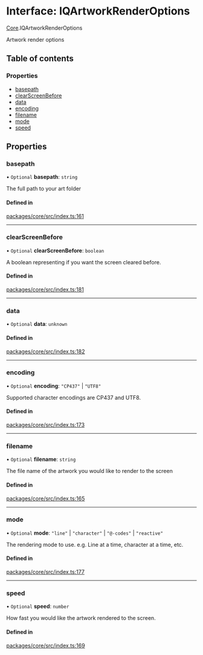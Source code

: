 # Interface: IQArtworkRenderOptions

[Core](../modules/Core.md).IQArtworkRenderOptions

Artwork render options

## Table of contents

### Properties

- [basepath](Core.IQArtworkRenderOptions.md#basepath)
- [clearScreenBefore](Core.IQArtworkRenderOptions.md#clearscreenbefore)
- [data](Core.IQArtworkRenderOptions.md#data)
- [encoding](Core.IQArtworkRenderOptions.md#encoding)
- [filename](Core.IQArtworkRenderOptions.md#filename)
- [mode](Core.IQArtworkRenderOptions.md#mode)
- [speed](Core.IQArtworkRenderOptions.md#speed)

## Properties

### basepath

• `Optional` **basepath**: `string`

The full path to your art folder

#### Defined in

[packages/core/src/index.ts:161](https://github.com/iniquitybbs/iniquity/blob/ec15de2/packages/core/src/index.ts#L161)

___

### clearScreenBefore

• `Optional` **clearScreenBefore**: `boolean`

A boolean representing if you want the screen cleared before.

#### Defined in

[packages/core/src/index.ts:181](https://github.com/iniquitybbs/iniquity/blob/ec15de2/packages/core/src/index.ts#L181)

___

### data

• `Optional` **data**: `unknown`

#### Defined in

[packages/core/src/index.ts:182](https://github.com/iniquitybbs/iniquity/blob/ec15de2/packages/core/src/index.ts#L182)

___

### encoding

• `Optional` **encoding**: ``"CP437"`` \| ``"UTF8"``

Supported character encodings are CP437 and UTF8.

#### Defined in

[packages/core/src/index.ts:173](https://github.com/iniquitybbs/iniquity/blob/ec15de2/packages/core/src/index.ts#L173)

___

### filename

• `Optional` **filename**: `string`

The file name of the artwork you would like to render to the screen

#### Defined in

[packages/core/src/index.ts:165](https://github.com/iniquitybbs/iniquity/blob/ec15de2/packages/core/src/index.ts#L165)

___

### mode

• `Optional` **mode**: ``"line"`` \| ``"character"`` \| ``"@-codes"`` \| ``"reactive"``

The rendering mode to use. e.g. Line at a time, character at a time, etc.

#### Defined in

[packages/core/src/index.ts:177](https://github.com/iniquitybbs/iniquity/blob/ec15de2/packages/core/src/index.ts#L177)

___

### speed

• `Optional` **speed**: `number`

How fast you would like the artwork rendered to the screen.

#### Defined in

[packages/core/src/index.ts:169](https://github.com/iniquitybbs/iniquity/blob/ec15de2/packages/core/src/index.ts#L169)
